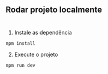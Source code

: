 ## Rodar projeto localmente
#
1. Instale as dependência
```bash
npm install
```

2. Execute o projeto
```bash
npm run dev
```
